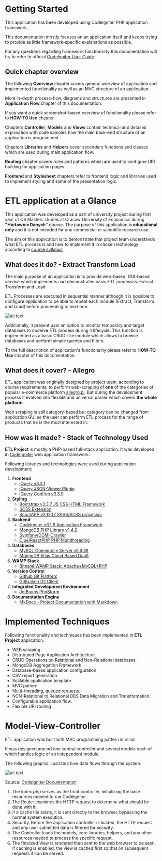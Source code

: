 # Getting Started

This application has been developed using CodeIgniter PHP application framework.

This documentation mostly focuses on an application itself and keeps trying to provide as little framework-specific explanations as possible.

For any questions regarding framework functionality this documentation will try to refer to official [CodeIgniter User Guide](https://www.codeigniter.com/user_guide/general/welcome.html).

## Quick chapter overview

The following **Overview** chapter covers general overview of application and implemented functionality as well as an MVC structure of an application.

More in-depth process-flow, diagrams and structures are presented in **Application Flow** chapter of this documentation.

If you want a quick screenshot-based overview of functionality please refer to **HOW-TO Use** chapter.

Chapters **Controller**, **Models** and **Views** contain technical and detailed explanation with code samples how the main back-end structure of an application is programmed.

Chapters **Libraries** and **Helpers** cover secondary functions and classes which are used during main application flow.

**Routing** chapter covers rules and patterns which are used to configure URI building for application pages.

**Frontend** and **Stylesheet** chapters refer to frontend logic and libraries used to implement styling and some of the presentation logic.


# ETL application at a Glance

This application was developed as a part of university project during first year of CS Masters studies
at Cracow University of Economics during **"Hurtownie Danych"** course. The purpose of this application is **educational only**
and it is not intended for any commercial or scientific research use. 

The aim of this application is to demonstrate
that project team understands what ETL process is and how to implement it in chosen technology according to [course
syllabus](https://e-uczelnia.uek.krakow.pl/mod/resource/view.php?id=176807)


## What does it do? - Extract Transform Load

The main purpose of an application is to provide web-based, GUI-based service which implements nad demonstrates
basic ETL processes: Extract, Transform and Load.

ETL Processes are executed in sequential manner although it is possible to configure application to be able to repeat
each module (Extract, Transform and Load) before proceeding to next one.

![alt text](img/ETL.png)


Additionally, it present user an option to monitor temporary and target databases to observe ETL process during it lifecycle.
This function is implemented as a basic CRUD-like module which allows to browse databases and perform simple queries and filters.

To the full description of application's functionality please refer to **HOW-TO Use** chapter of this documentation.

## What does it cover? - Allegro

ETL application was originally designed by project team, according to course requirements, to perform web-scraping of **one** of the categories
of popular e-commerce platform [allegro.pl](https://allegro.pl). But during the development process it evolved into 
flexible and universal parser which covers **the whole platform**.

Web scraping is still category-based but category can be changed from application GUI so the user can perform
ETL process for the range of products that he is the most interested in.

## How was it made? - Stack of Technology Used

**ETL Project** is mostly a PHP-based full-stack application. It was developed in [CodeIgniter](https://www.codeigniter.com/) web application framework.

Following libraries and technologies were used during application development:

1. **Frontend**
    * [jQuery v3.3.1](https://jquery.com/download/)
    * [jQuery JSON-Viewer Plugin](https://github.com/abodelot/jquery.json-viewer)
    * [jQuery Confirm v3.3.0](https://craftpip.github.io/jquery-confirm/)
2. **Styling**
    * [Bootstrap v3.3.7 JS CSS HTML Framework](https://getbootstrap.com/docs/3.3/)
    * [SCSS Extension](https://sass-lang.com)
    * [ScoutAPP v2.12.12 SASS/SCSS processor](http://scout-app.io)
3. **Backend**
    * [CodeIgniter v3.1.9 Application Framework](https://www.codeigniter.com/)
    * [MongoDB PHP Library v1.4.2](https://github.com/mongodb/mongo-php-library)
    * [Symfony/DOM-Crawler](https://symfony.com/doc/current/components/dom_crawler.html)
    * [Clue/ReactPHP PHP Multithreading](https://github.com/clue/reactphp-buzz)
4. **Databases**
    * [MySQL Community Server v5.6.39](https://dev.mysql.com/downloads/mysql/5.7.html)
    * [MongoDB Atlas Cloud Based DaaS](https://www.mongodb.com/cloud)
5. **WAMP Stack**
    * [Bitnami WAMP Stack: Apache+MySQL+PHP](https://bitnami.com/stack/wamp)
6. **Version Control**
    * [Github Git Platform](https://github.com)
    * [GitKraken Git Client](https://www.gitkraken.com)    
7. **Integrated Development Environment**
    * [JetBrains PhpStorm](https://www.jetbrains.com/phpstorm/)
8. **Documentation Engine**
    * [MkDocs - Project Documentation with Markdown](https://www.mkdocs.org)


# Implemented Techniques

Following functionality and techniques has been implemented in **ETL Project** application.

* WEB scraping.
* Distributed Page Application Architecture.
* CRUD Operations on Relational and Non-Relational databases.
* MongoDB Aggregation Framework.
* Database-based application configuration.
* CSV report generation.
* Scalable application template.
* MVC pattern.
* Multi-threading, queued requests.
* NON-Relational to Relational DBS Data Migration and Transformation.
* Configurable application flow.
* Flexible URI routing

# Model-View-Controller

ETL application was built with MVC programming pattern in mind. 

It was designed around one central controller and several models each of which handles logic of an
independent module. 

The following graphic illustrates how data flows through the system. 

![alt text](img/flowchart.gif)

Source: [CodeIgniter Documentation](https://www.codeigniter.com/user_guide/overview/appflow.html)

1. The index.php serves as the front controller, initializing the base resources needed to run CodeIgniter.
2. The Router examines the HTTP request to determine what should be done with it.
3. If a cache file exists, it is sent directly to the browser, bypassing the normal system execution.
4. Security. Before the application controller is loaded, the HTTP request and any user submitted data is filtered for security.
5. The Controller loads the models, core libraries, helpers, and any other resources needed to process the specific request.
6. The finalized View is rendered then sent to the web browser to be seen. If caching is enabled, the view is cached first so that on subsequent requests it can be served.
